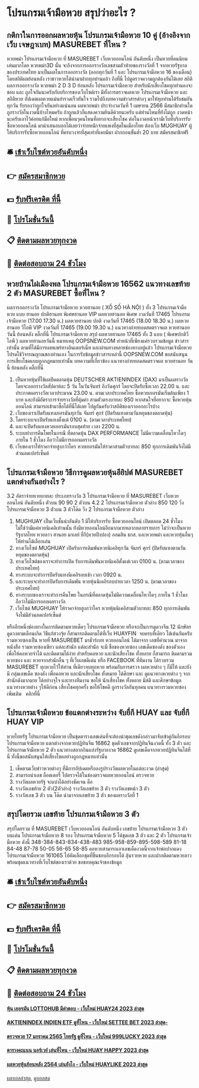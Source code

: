 # โปรแกรมเจ้ามือหวย สรุปว่าอะไร ?
## กติกาในการออกผลหวยหุ้น โปรแกรมเจ้ามือหวย 10 คู่ (อ้างอิงจากเว็บ เจษฎาเบท) MASUREBET ที่ไหน ?
หวยพม่า โปรแกรมเจ้ามือหวย ที่ MASUREBET เว็บหวยออนไลน์ อันดับหนึ่ง เป็นหวยที่คนนิยมเล่นมากโดย หวยพม่า3D นั้น จะอิงจากการออกรางวัลเลขสามตัวท้ายของรางวัลที่ 1 จากหวยรัฐบาลของประเทศไทย มาเป็นผลในการออกรางวัล (ออกทุกวันที่ 1 และ โปรแกรมเจ้ามือหวย 16 ของเดือน) โดยสถิติผลย้อนหลัง เราชาวหวยได้นำมาฝากทุกท่านแล้ว ถึงที่นี่ ไปดูตรวจความถูกต้องกันได้เลย
สถิติผลการออกรางวัล หวยพม่า 2 D 3 D ย้อนหลัง โปรแกรมเจ้ามือหวย สำหรับนักเสี่ยงโชคทุกท่านคงจะชอบ และ ถูกใจกันนะครับกับบริการของเว็บไซต์เรา มีทั้งการตรวจผลหวย โปรแกรมเจ้ามือหวย และสถิติหวย อัปเดตผลหวยแม่นยำรวดเร็วทันใจ รวมไปถึงบทความข่าวสารต่างๆ มาให้ทุกท่านได้รับชมกันทุกวัน รับรองว่าถูกใจกันอย่างแน่นอน
ผลหวยพม่า ประจำงวดวันที่ 1 เมษายน 2566 มีสมาชิกท่านใดถูกรางวัลในงวดนี้บ้างไหมครับ ถ้าถูกแล้วก็แสดงความยินดีด้วยนะครับ แต่ท่านไหนที่ยังไม่ถูก งวดหน้านะครับเอาไว้ค่อยแก้มือใหม่ หากเพื่อนๆคนไหนที่อยากจะเสี่ยงโชค ต่อในงวดหน้าเรามีเว็บที่บริการรับซื้อหวยออนไลน์ มานำเสนอบอกได้เลยว่าจ่ายหนักจ่ายแพงที่สุดในเมืองไทย ต้องเว็บ MUGHUAY ผู้ให้บริการรับซื้อหวยออนไลน์ ที่ครบวงจรที่สุดเท่าที่เคยมีมา ฝากถอนขั้นต่ำ 20 บาท สมัครสมาชิกฟรี

## 🛎 [เข้าเว็บไซต์หวยอันดับหนึ่ง](https://bit.ly/3BG5bNw)
## 👉 [สมัครสมาชิกหวย](https://bit.ly/3BG5bNw)
## 💵 [รับฟรีเครดิต ที่นี้](https://bit.ly/3C3mvgS)
## 👑 [โปรโมชั่นวันนี้](https://bit.ly/3C3mvgS)
## 📋 [ติดตามผลหวยทุกงวด](https://bit.ly/3C3mvgS)
## 📱 [ติดต่อสอบถาม 24 ชัวโมง](https://bit.ly/3C3mvgS)

## หวยบ้านไผ่เมืองพล โปรแกรมเจ้ามือหวย 16562 แนวทางเลขท้าย 2 ตัว MASUREBET ซื้อที่ไหน ?
ผลการออกรางวัล โปรแกรมเจ้ามือหวย หวยฮานอย ( XỔ SỐ HÀ NỘI ) ทั้ง 3 โปรแกรมเจ้ามือหวย แบบ ฮานอย ปกติฮานอย พิเศษฮานอย VIP
ผลหวยฮานอย พิเศษ งวดวันที่ 17465 โปรแกรมเจ้ามือหวย (17.00 17.30 น.)
ผลหวยฮานอย ปกติ งวดวันที่ 17465 (18.00 18.30 น.)
ผลหวยฮานอย วีไอพี VIP งวดวันที่ 17465 (19.00 19.30 น.)
 แนวทางถ่ายทอดสดตรวจผล หวยฮานอย วันนี้ ย้อนหลัง คลิ๊กที่นี่ โปรแกรมเจ้ามือหวย 
สรุป ผลหวยฮานอย 17465 ทั้ง 3 แบบ ( พิเศษปกติวีไอพี ) ผลหวยฮานอยวันนี้
หมายเหตุ OOPSNEW.COM ทำหน้าที่เพียงแค่รวบรวมข้อมูล ข่าวสาร เท่านั้น ตามที่ได้มีการเผยแพร่ทางอินเตอร์เน็ท และผ่านทางหลายช่องทางอยู่แล้ว โปรแกรมเจ้ามือหวย โปรดใช้วิจารณญาณของท่านเอง ในการรับข้อมูลข่าวสารเหล่านี้ OOPSNEW.COM ขอสนับสนุนการเสี่ยงโชคแบบถูกกฎหมายเท่านั้น
บทความที่เกี่ยวข้อง
แนวทางถ่ายทอดสดตรวจผล หวยฮานอย วันนี้ ย้อนหลัง คลิ๊กที่นี่
1. เป็นหวยหุ้นที่ใช้ผลปิดตลาดหุ้น DEUTSCHER AKTIENINDEX (DAX) มาเป็นผลรางวัล โดยจะออกรางวัลสัปดาห์ละ 5 วัน ในวันจันทร์ ถึงวันศุกร์ โดยจะปิดรับซื้อเวลา 22.00 น. และประกาศผลรางวัลเวลาประมาณ 23.00 น. ตามเวลาประเทศไทย ซื้อหวยเยอรมันเริ่มต้นเพียง 1 บาท และยังมีอัตราการจ่ายรางวัลที่คุ้มค่า สามตัวตรงบาทละ 850 หากสนใจที่อยากจะ ซื้อหวยหุ้นออนไลน์ สามารถเข้ามาซื้อได้ที่นี่ได้เลย ไปดูกันครับว่าสถิติของเราออกอะไรบ้าง
2. เว็บของเราเปิดรับแทงเยอรมันทุกวัน จันทร์ ศุกร์ (ปิดรับแทงตามวันหยุดของตลาดหุ้น)
3. โดยระบบจะเปิดรับแทงตั้งแต่ 0100 น. (ตามเวลาประเทศไทย)
4. และจะปิดรับแทงหวยเยอรมันรอบสุดท้าย เวลา 2200 น.
5. ระบบทำการคืนโพยในกรณี ที่ตลาดหุ้น DAX PERFORMANCE ไม่มีความเคลื่อนไหวใดๆ ภายใน 1 ชั่วโมง ถือว่าไม่มีการออกผลรางวัล
6. เว็บของเราให้ราคาจ่ายสูงกว่าใคร หวยเยอรมันให้ราคาสามตัวบาทละ 850 ทุกการเดิมพันจึงไม่มีส่วนลดเปอร์เซ็นต์

## โปรแกรมเจ้ามือหวย วิธีการดูผลหวยหุ้นอียิปต์ MASUREBET แตกต่างกันอย่างไร ?
3.2
อัตราจ่ายหวยบาทละ
ประเภทรางวัล
3 โปรแกรมเจ้ามือหวย ที่ MASUREBET เว็บหวยออนไลน์ อันดับหนึ่ง ตัวบน
90
90
2 ตัวบน
4.2
2 โปรแกรมเจ้ามือหวย ตัวล่าง
850
120
วิ่ง โปรแกรมเจ้ามือหวย 3 ตัวบน
3 ตัวโต๊ด
วิ่ง 2 โปรแกรมเจ้ามือหวย ตัวล่าง
1. MUGHUAY เป็นเว็บชั้นนำอันดับ 1 มีให้บริการรับ ซื้อหวยออนไลน์ เปิดตลอด 24 ชั่วโมง ไม่ใช่ว่ามีแค่หวยนิเคอิเท่านนั้น ยังมีหวยออนไลน์อีกมากมายหลากหลายรายการ ไม่ว่าจะเป็นหวยรัฐบาลไทย หวยลาว ฮานอย มาเลย์ ยี่กี(หวยปิงปอง) ออมสิน ธกส. และหวยพม่า และหวยหุ้นอื่นๆ ให้ท่านได้เลือกเล่น
2. ทางเว็บไซต์ MUGHUAY เปิดรับการเดิมพันหวยนิเคอิทุกวัน จันทร์ ศุกร์ (ปิดรับแทงตามวันหยุดของตลาดหุ้น)
3. ทางเว็บไซต์ของเราจะทำการเปิด รับการเดิมพันหวยนิเคอิตั้งแต่เวลา 0100 น. (ตามเวลาของประเทศไทย)
4. ทางระบบจะทำการปิดรับแทงนิเคอิรอบเช้า เวลา 0920 น.
5. และระบบจะทำการปิดรับการเดิมพัน หวยหุ้นนิเคอิรอบบ่ายเวลา 1250 น. (ตามเวลาของประเทศไทย)
6. ทางระบบของเราจะทำการคืนโพย ในกรณีที่ตลาดหุ้นไม่มีความเคลื่อนไหวใดๆ ภายใน 1 ชั่วโมง ถือว่าไม่มีการออกผลรางวัล
7. เว็บไซต์ MUGHUAY ให้ราคาจ่ายสูงกว่าใคร หวยหุ้นนิเคอิสามตัวบาทละ 850 ทุกการเดิมพันจึงไม่มีส่วนลดเปอร์เซ็นต์

หรืออีกหนึ่งช่องทางในการติดตามหวยเด็ดๆ โปรแกรมเจ้ามือหวย หรือจะเป็นการดูดวงจีน 12 นักษัตร ดูดวงตามเดือนเกิด วิธีแก้ฮวงจุ้ย ก็สามารถติดตามได้ที่เว็บ HUAYFIN  จบครบที่เดียว ได้เช่นกันครับ
รวมหวยซองเป็น หวยที่ MASUREBET มาชัวร์เบท หวยออนไลน์ ได้มาจาก เลขที่คำนวณ มาจาก หนังสือ รวมหวยซองเขียว แต่ละสำนัก แต่ละสำนัก จะมี ชื่อของหวยซอง เลขเด็ดซองดัง ของตัวเอง เพื่อให้คอหวยจำได้ และติดตามได้ง่าย สำหรับคอหวย และนักเสี่ยงโชค ทั้งหลาย ก็สามารถ ติดตามรวมหวยซอง และ หวยจากสำนักอื่น ๆ ที่เว็บเลขดีเด่น หรือ FACEBOOK ที่ทีมงาน ได้รวบรวม MASUREBET ทุกหวยไว้ให้ท่าน ที่เดียวจบทุกหวย พร้อมกับการตรวจ ผลหวยต่าง ๆ ก็มีให้ และยังมี กลุ่มเลขเด็ด ซองดัง เพื่อคอหวย และนักเสี่ยงโชค ทั้งหมาย ได้ศึกษา และ ดูแนวทางหวยต่าง ๆ จากสำนักดังมากมาย ได้อย่างจุใจ และทางทีมงาน ขอให้ นักเสี่ยงโชค ทั้งหลาย มีสติ และศึกษาข้อมูล แนวทางหวยต่าง ๆให้ดีก่อน เสี่ยงโชคทุกครั้ง ขอให้โชคดี ถูกรางวัลกันทุกคน
แนวทางรวมหวยซองเพิ่มเติม   คลิกที่นี่

## โปรแกรมเจ้ามือหวย ข้อแตกต่างระหว่าง จับยี่กี HUAY และ จับยี่กี HUAY VIP
หวยไทยรัฐ โปรแกรมเจ้ามือหวย เป็นชุดตารางเลขเด่นที่จะต้องนำชุดเลขดังกล่าวมาจับเข้าคู่กันอีกรอบ โปรแกรมเจ้ามือหวย แตกต่างจากหวยปฏิทินจีน 16862 ชุดตัวเลขจากปฏิทินจีนงวดนี้ ทั้ง 3 ตัว และ โปรแกรมเจ้ามือหวย 2 ตัว แนวทางสลากกินแบ่งรัฐบาลงวด 16862 ดูเลขเด็ดจากหวยปฏิทินจีนได้ที่นี่ ทั้งนี้ขอสนับสนุนให้เสี่ยงโชคอย่างถูกกฎหมายเท่านั้น
1. เช็คตามเว็บข่าวหวยต่างๆ ที่มีการอัปเดตหรือลงรูปรางวัลผลหวยในแต่ละงวด (ล่าสุด)
2. สามารถนำเลข ล็อตเตอรี่ ไปตรวจได้ในช่องตรวจผลหวยออนไลน์ ตรวจหวย
3. รางวัลผลหวยรัฐ จะแบ่งได้อย่างชัดเจน คือ
4. รางวัลเลขท้าย 2 ตัว(2ตัวล่าง) รางวัลเลขท้าย 3 ตัว รางวัลเลขหน้า 3 ตัว
5. รางวัลเลข 3 ตัว บน โต๊ด นำมาจากเลขท้าย 3 ตัว ของผลรางวัลที่ 1

## สรุปโดยรวม เลขท้าย โปรแกรมเจ้ามือหวย 3 ตัว
สรุปโดยรวม ที่ MASUREBET เว็บหวยออนไลน์ อันดับหนึ่ง เลขท้าย โปรแกรมเจ้ามือหวย 3 ตัว บนเด่น โปรแกรมเจ้ามือหวย 8 รอง โปรแกรมเจ้ามือหวย 5 ได้ชุดเลข 3 ตัว และ 2 ตัว โปรแกรมเจ้ามือหวย ดังนี้
348-384-843-834-438-483
985-958-859-895-598-589
81-18
84-48
87-78
50-05
56-65
58-85
คอหวยสามารถเอาเลขเด็ดงวดนี้จากเจ้าพ่อปากแดง โปรแกรมเจ้ามือหวย 161065 ไปคัดเลือกชุดที่ชื่นชอบอีกรอบได้ ลุ้นรวยหวย และฝากติดตามหวยลาว พร้อมชุดแนวทางที่เว็บไซต์ของเราด้วย
ขอขอบคุณเจ้าของข้อมูล

## 🛎 [เข้าเว็บไซต์หวยอันดับหนึ่ง](https://bit.ly/3BG5bNw)
## 👉 [สมัครสมาชิกหวย](https://bit.ly/3BG5bNw)
## 💵 [รับฟรีเครดิต ที่นี้](https://bit.ly/3C3mvgS)
## 👑 [โปรโมชั่นวันนี้](https://bit.ly/3C3mvgS)
## 📋 [ติดตามผลหวยทุกงวด](https://bit.ly/3C3mvgS)
## 📱 [ติดต่อสอบถาม 24 ชัวโมง](https://bit.ly/3C3mvgS)

#### [หุ้น เยอรมัน LOTTOHUB มีคำตอบ - เว็บใหม่ HUAY24 2023 ล่าสุด](https://atom.io/themes/หุ้น%20เยอรมัน%20lottohub%20มีคำตอบ%20-%20เว็บใหม่%20huay24%202023%20ล่าสุด)
#### [AKTIENINDEX INDIEN ETF ดูที่ไหน - เว็บใหม่ SETTEE BET 2023 ล่าสุด-](https://atom.io/themes/aktienindex%20indien%20etf%20ดูที่ไหน%20-%20เว็บใหม่%20settee%20bet%202023%20ล่าสุด-)
#### [ตรวจหวย 17 มกราคม 2565 ไทยรัฐ ดูที่ไหน - เว็บใหม่ 999LUCKY 2023 ล่าสุด](https://atom.io/themes/ตรวจหวย%2017%20มกราคม%202565%20ไทยรัฐ%20ดูที่ไหน%20-%20เว็บใหม่%20999lucky%202023%20ล่าสุด)
#### [ตารางคะแนน นอร์เวย์ เล่นที่ไหน - เว็บใหม่ HUAY HAPPY 2023 ล่าสุด](https://atom.io/themes/ตารางคะแนน%20นอร์เวย์%20เล่นที่ไหน%20-%20เว็บใหม่%20huay%20happy%202023%20ล่าสุด)
#### [ผลหวยหุ้นย้อนหลัง 2564 เล่นยังไง - เว็บใหม่ HUAYLIKE 2023 ล่าสุด](https://atom.io/themes/ผลหวยหุ้นย้อนหลัง%202564%20เล่นยังไง%20-%20เว็บใหม่%20huaylike%202023%20ล่าสุด)

[ผลบอลล่าสุด](https://siamsport.tv "ผลบอลล่าสุด"), [ดูบอลสด](https://siamsport.tv/ดูบอลสด "ดูบอลสด")